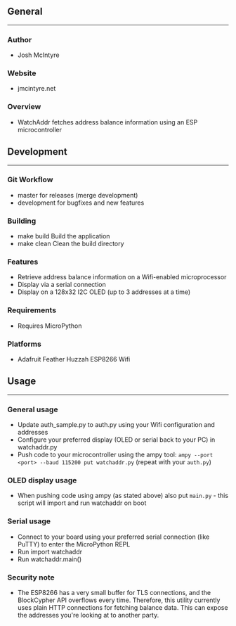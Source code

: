 ## General
____________

### Author
* Josh McIntyre

### Website
* jmcintyre.net

### Overview
* WatchAddr fetches address balance information using an ESP microcontroller

## Development
________________

### Git Workflow
* master for releases (merge development)
* development for bugfixes and new features

### Building
* make build
Build the application
* make clean
Clean the build directory

### Features
* Retrieve address balance information on a Wifi-enabled microprocessor
* Display via a serial connection
* Display on a 128x32 I2C OLED (up to 3 addresses at a time)

### Requirements
* Requires MicroPython

### Platforms
* Adafruit Feather Huzzah ESP8266 Wifi

## Usage
____________

### General usage
* Update auth_sample.py to auth.py using your Wifi configuration and addresses
* Configure your preferred display (OLED or serial back to your PC) in watchaddr.py
* Push code to your microcontroller using the ampy tool: `ampy --port <port> --baud 115200 put watchaddr.py` (repeat with your `auth.py`)

### OLED display usage
* When pushing code using ampy (as stated above) also put `main.py` - this script will import and run watchaddr on boot

### Serial usage
* Connect to your board using your preferred serial connection (like PuTTY) to enter the MicroPython REPL
* Run import watchaddr
* Run watchaddr.main()

### Security note
* The ESP8266 has a very small buffer for TLS connections, and the BlockCypher API overflows every time. 
Therefore, this utility currently uses plain HTTP connections for fetching balance data.
This can expose the addresses you're looking at to another party.
